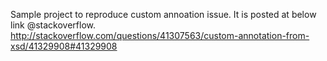 
Sample project to reproduce custom annoation issue. 
It is posted at below link @stackoverflow.
http://stackoverflow.com/questions/41307563/custom-annotation-from-xsd/41329908#41329908

